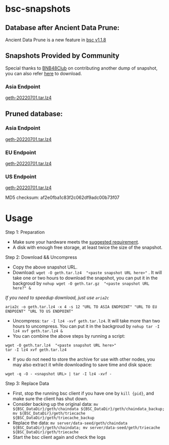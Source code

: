 
# bsc-snapshots

## Database after Ancient Data Prune:

Ancient Data Prune is a new feature in [bsc v1.1.8](https://github.com/binance-chain/bsc/releases/tag/v1.1.8)


## Snapshots Provided by Community

Special thanks to [BNB48Club](https://twitter.com/bnb48club) on contributing another dump of snapshot, you can also refer [here](https://github.com/BNB48Club/bsc-snapshots) to download.


### Asia Endpoint


[geth-20220701.tar.lz4
](https://tf-dex-prod-public-snapshot-site1.s3-accelerate.amazonaws.com/geth-20220701-prune-ancient.tar.lz4?AWSAccessKeyId=AKIAYINE6SBQPUZDDRRO&Signature=cxgR2NZ4C7Dc7u%2FngVb%2FS550EWU%3D&Expires=1659352682
)


## Pruned database:


### Asia Endpoint


[geth-20220701.tar.lz4
](https://tf-dex-prod-public-snapshot-site1.s3-accelerate.amazonaws.com/geth-20220701.tar.lz4?AWSAccessKeyId=AKIAYINE6SBQPUZDDRRO&Signature=z8WP8xEpEBtHmQSWv43KJm51Dwo%3D&Expires=1659352680
)

### EU Endpoint


[geth-20220701.tar.lz4
](https://tf-dex-prod-public-snapshot.s3-accelerate.amazonaws.com/geth-20220701.tar.lz4?AWSAccessKeyId=AKIAYINE6SBQPUZDDRRO&Signature=1maZxrlqXQF%2F33kWH%2FJFUi3BLAI%3D&Expires=1659352681
)


### US Endpoint


[geth-20220701.tar.lz4
](https://tf-dex-prod-public-snapshot-site3.s3-accelerate.amazonaws.com/geth-20220701.tar.lz4?AWSAccessKeyId=AKIAYINE6SBQPUZDDRRO&Signature=EUiFFjFpbB343VAEO5oxaZwZtwQ%3D&Expires=1659352681
)

MD5 checksum: af2e0fba1c83f2c062df9adc00b73f07



# Usage 

Step 1: Preparation
- Make sure your hardware meets the [suggested requirement](https://docs.binance.org/smart-chain/developer/fullnode.html).
- A disk with enough free storage, at least twice the size of the snapshot.

Step 2: Download && Uncompress
- Copy the above snapshot URL.
- Download:  `wget -O geth.tar.lz4  "<paste snapshot URL here>"` . It will take one or two hours to download the snapshot, you can put it in the backgroud by `nohup wget -O geth.tar.gz  "<paste snapshot URL here?" &`


*If you need to speedup download, just use `aria2c`*
```
aria2c -o geth.tar.lz4 -x 4 -s 12 "URL TO ASIA ENDPOINT" "URL TO EU ENDPOINT" "URL TO US ENDPOINT"
```


- Uncompress: `tar -I lz4 -xvf geth.tar.lz4`. It will take more than two hours to uncompress. You can put it in the backgroud by `nohup tar -I lz4 xvf geth.tar.lz4 &`
- You can combine the above steps by running a script:
```
wget -O geth.tar.lz4  "<paste snapshot URL here>"
tar -I lz4 xvf geth.tar.lz4
```


- If you do not need to store the archive for use with other nodes, you may also extract it while downloading to save time and disk space:
```
wget -q -O - <snapshot URL> | tar -I lz4 -xvf -
```


Step 3: Replace Data
- First, stop the running bsc client if you have one by `kill {pid}`, and make sure the client has shut down.
- Consider backing up the original data: `mv ${BSC_DataDir}/geth/chaindata ${BSC_DataDir}/geth/chaindata_backup; mv ${BSC_DataDir}/geth/triecache ${BSC_DataDir}/geth/triecache_backup`
- Replace the data: `mv server/data-seed/geth/chaindata ${BSC_DataDir}/geth/chaindata; mv server/data-seed/geth/triecache ${BSC_DataDir}/geth/triecache`
- Start the bsc client again and check the logs

